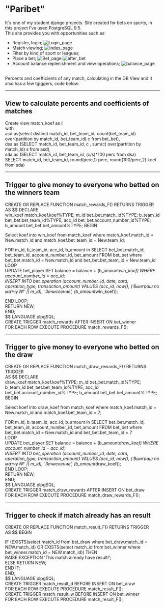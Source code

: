 # "Paribet"
It`s one of my student django projects. Site created for bets on sports, in this project I've used PostgreSQL 9.5.<br>
This site provides you with opportunities such as:
- Register, login;
![Login_page](https://lh3.googleusercontent.com/Q8C4vJkz6yyohyRPE_dEQqxU5wvDc1KSgZMdnbfKQLTcycf5PyT14urNKGThUKsMvLEA4Scr_ppqvO-XgOWSrG1Bzk15DsxOVBIDU8Qdkbd62wBbcajCy-LiePolSvXtJmmC3Aj5cfcVkHSBd2PsZvq8eZm2vnUWkAPqOTg7vK_fAy_LRbF6olCjO46o9Gg6YSbuzv4wUsP89SWwvY04PF8zkBlqsF2XfDqND11Yvxcw-4G_eDLiYG5sGX74EcW-ghOUl87DYWMGI9mGvPrdl_JiuQZma0npF_9h27OddurmWvwXEAPBVnv5XiDrbRaqWUW1qnVOtM2j3uOeLD05-cSIOjKEWnTvW7rH7Nhc0Q1Mq9USL18rAKCYWe7SL9G-afRlxa0mxWZo3jk_z4rOYtrpJmUyyCRRIHHhEO7or0N1eTBUNBCUoFfejdglf9zmpIbT4Eyz8BeTZxXFkuNN8Q_IQotUkGOhS8uz1EKwf5udhGyJnJt2fv3e9njO_mpFF18XZhf3YRSsF8H-OKwUkauQEf02TV8zVf6AnhwNzN2bbNmcCnANmO1a8uGCZF0uv6tszh7xXo7gm8p5Oha8e6j4hjP2qzklQOnd0qg=w1280-h534-no)
- Match viewing;
![Index_page](https://lh3.googleusercontent.com/v-A_xBTBQNcXOCNHvjQQ1yJWQ-Ih7D0NmjZ9-1Ef5CB3iZaDyvtZfRpdDK2EJJ3QbV-t7xs1uYvDduS194fwagB_su3R5Jv6MiAJYMHrOJjD0076E4Yjw4JUvaR2LAueOOsJRmAcR4RERtCvJtxb2zz2YSHraoBim9gVEL7chxSFDysg2NC04QG3-xuHU0yMzg3hTXvBMratyv9yYSiLVmrTQgGtwU9xYQ09fXJbBtCgvy7kTS8stpVTgvrF8jFzQ03FcqqR31xVHkcYTfA-z-Bw6V7Nf1lpY5vgFBaP1If7isZZt4_YeSKJgL1doETSgnj3blo4ABeSdlaQ90XKi2wpbEtXArN-IAKIn9nFML-yZ7rDMvI3sFqC-eNlVtdNME4OoqYCjTkn20jGFxegCs5YQAWy_f1A8nyk34XU-Bwf5ANFo7njAJpxYYJe7OIGgxSf3S8CtHi8U1ifeDespt7m51qO3Nt9KcmmOM9tANkxLV9XRROSLeZEmjlhTomXZ022iLhB3RgsGZOrQyZycaKYo_r2wzgqtmCpNQDw7HQ1CVNdiSGa3lTKkE5mmY5acZWDuTXfJOAHzFk09TXFmQyBkTnkb-ODpZgH7Q4=w1280-h651-no)
- Filter by kind of sport or leagues;
- Place a bet;
![Bet_page](https://lh3.googleusercontent.com/YAXykrunoROv58HUa1qCObSJ0c3qmWKefUoj0fFjoh-cdv4FbXmiPumDMhxlfwuikwT0iwr9NyDp2cu5vA-bJDrDt14C1CZB8-aTa5hTiIgFhv2P6xu6uhI09zfRUIj8T8MzWYJpf38LeS8pOdKU61VNdSwgkEUBcbgQw91lemwuMuemszp-r8ntvqSo19nNfzud3s-gkoN-UGR3SRwjNGeicy-uT4x0pvJaF80kStmxiwuc4Z8qT-dyvTjV2v0qcnzDc_D8PQb1Xbz9htu-glZHVXvguRhXJz0iws2gnCUued4oVhbBPUq7USWlnWIgCRfWdWeVs8fqb9c4Zeoykz88wsIfa00hoEh6y84kUQOY35PeVVuyymU03jy80AHHJ8WHcy3L9ZBI-dwozvq8EOeAjOx2m3XTn6L_ekYG4rcT0yGq_DgR40nD437BPPEHmuBwiQWI6otXsuHdTJBibBo3dMaXMx3KjLZRx5N_tIqSMdhT-pfm1dtju-S0UKjy3KYySSW0lRYSkFGGgL0nxd40ePBNRONulanextqx0mjWpO8Q0jrhO_XI6XJw7inmA9cuuxndKCGtv-v19i2otGWnpYJ-Z7lj2IVt934=w1280-h652-no)
![after_bet](https://lh3.googleusercontent.com/1qUCXARmmlU0I4UgV0LuAluKCvzg_76Zncca8IgnsuhPHz_3lnNg6WVj_5EFZcF24ehb8M06JW7a8jjCb-qWx9yU5upWNDAdK5CPDDVYz4YZaSA32IQcn_lbmhb2XG3NQYlQKH-CFEp1x68s3UEdoXj-gaWONBVq-oyxiJVuvLjbiV5EpGSUVdUVOjT0hGXX3VKHWrZAfcYVq0n81s9MPzePo5uPEgM3b_pOz1-k9LsDS5VP2Z-nIeHMgsoq_E4bNHfeImeenisG0ZGs7SLFof8WD1rZkBxJf9ecnB8B5s1igrG6ADCeDZB1KETvJmzbjed6G1Fmlp3m0HtdBr40y8qbvFMuD8rkLiBnT7VeghwHcSDgUdQqiyAuqfqJVE7iikerQAL6alSTAfQTWDJFLqbPffVHzHjaviZZVuR2YNesUBmR4kcOj1M6zUIPcnLKvg8fBX7pq_Iug90PudBlDJTR8v0lakmGmcdjMNSu44UTxjrpIxkSAdWF1sIHBXfPILCOt2sgPid_Iayz6dIqHn3zxOOQ3-xuGt959f0X-yIi_QEjvtWRj2l2bcQONI3BLuefNufQipO2ZGXy1eWJZqTJlpUUfapb34sO0KQ=w1280-h650-no)
- Account balance replenishment and view operations;
![balance_page](https://lh3.googleusercontent.com/i_X65j61MWaP2h3PWHy5EA-67oS9ZNn-eDRgtNJVOdvsSqHu8iB7rm_mRrjVyvT7A6tlzCVnQbLitUlEWfeYivC13k4ZH4qDZ46jNAEbBw8MEp_hKHs_R7qxIYSEfV4p-LLdOKHe3RYG0WTVwZXMIhbRtPdPRnK0RLxnPoddh3fmopdny4_xGzQYeE1bfX-FtXwxmHkk27-9A1bbunOTJ_TeRAyu1HuUMzLVLwNMGU_nExbrpE5u03aYSKlfP9KECpsVjtx2VUgEsx9utfOb19B8hg_Cw8sOzIFhbu8txv-F4n4uyYbJ2dU0wzoLc7PwBBheOLWVnZR8P3YTHfhl_IQAxG14CNTTtbOmmY3yHiN6nHrHYV1IIu-IpV4bG6F52tMpTfjo9QuvjcwN3pRRabgTGQYJv6iSh7Ac1omtUaER9xpzBfmvBBcsJo2Fyofvhl1sLDPIoUEam0NDnp3fIS7R7S1R-58fwYg3gtH5yh-N4Ydx-ngk55EnpkVWEfqAS6w5FDtBxrt-6rRpcpWxfauFCToLHecUQ3tLuxPKs77nBNb_1hKukbBMSI2_z-l1W9_xs1OgYs1YMv78Dzjxm-Zl6GGiM7YEwtgZddc=w1280-h650-no)
<br>
Percents and coefficients of any match, calculating in the DB View and it also has a few tgiggers, code below:

-----------------------------------------------------------------
View to calculate percents and coefficients of matches
-----------------------------------------------------------------
Create view match_koef as
(<br>
with<br>
asd as(select distinct match_id, bet_team_id, count(bet_team_id) over(partition by match_id, bet_team_id) c from bet_bet),<br>
dsa as (SELECT match_id, bet_team_id, c , sum(c) over(partition by match_id) s from asd),<br>
sda as (SELECT match_id, bet_team_id, (c/s)*100 perc from dsa)<br>
SELECT match_id, bet_team_id, round(perc,1) perc, round(100/perc,2) koef from sda)

-----------------------------------------------------------------
Trigger to give money to everyone who betted on the winners team
-----------------------------------------------------------------
CREATE OR REPLACE FUNCTION match_rewards_F() RETURNS TRIGGER<br>
AS $$
DECLARE<br>
win_koef match_koef.koef%TYPE;
m_id bet_bet.match_id%TYPE;
b_team_id bet_bet.bet_team_id%TYPE;
acc_id bet_bet.account_number_id%TYPE;
b_amount bet_bet.bet_amount%TYPE;
BEGIN<br>

Select koef into win_koef from match_koef where match_koef.match_id = New.match_id and match_koef.bet_team_id = New.team_id;<br>

FOR m_id, b_team_id, acc_id, b_amount in SELECT bet_bet.match_id, bet_team_id, account_number_id, bet_amount FROM bet_bet where bet_bet.match_id = New.match_id and bet_bet.bet_team_id = New.team_id<br>
	LOOP <br>
	UPDATE bet_player SET balance = balance + (b_amount*win_koef) WHERE account_number_id = acc_id;<br>
	INSERT INTO bet_operation (account_number_id, date, card, operation_type, transaction_amount) VALUES (acc_id, now(), ('Выиграш по матчу №' || m_id), 'Зачисление', (b_amount*win_koef));<br>
	
END LOOP;<br>
RETURN NEW;<br>
END;<br>
$$ LANGUAGE plpgSQL;<br>
CREATE TRIGGER match_rewards
AFTER INSERT ON bet_winner<br>
FOR EACH ROW EXECUTE PROCEDURE match_rewards_F();

-----------------------------------------------------------------
Trigger to give money to everyone who betted on the draw
-----------------------------------------------------------------
CREATE OR REPLACE FUNCTION match_draw_rewards_F() RETURNS TRIGGER<br>
AS $$
DECLARE<br>
draw_koef match_koef.koef%TYPE;
m_id bet_bet.match_id%TYPE;
b_team_id bet_bet.bet_team_id%TYPE;
acc_id bet_bet.account_number_id%TYPE;
b_amount bet_bet.bet_amount%TYPE;
BEGIN<br>

Select koef into draw_koef from match_koef where match_koef.match_id = New.match_id and match_koef.bet_team_id = 7;<br>

FOR m_id, b_team_id, acc_id, b_amount in SELECT bet_bet.match_id, bet_team_id, account_number_id, bet_amount FROM bet_bet where bet_bet.match_id = New.match_id and bet_bet.bet_team_id = 7<br>
	LOOP <br>
	UPDATE bet_player SET balance = balance + (b_amount*draw_koef) WHERE account_number_id = acc_id;<br>
	INSERT INTO bet_operation (account_number_id, date, card, operation_type, transaction_amount) VALUES (acc_id, now(), ('Выиграш по матчу №' || m_id), 'Зачисление', (b_amount*draw_koef));<br>
END LOOP;<br>
RETURN NEW;<br>
END;<br>
$$ LANGUAGE plpgSQL;<br>
CREATE TRIGGER match_draw_rewards
AFTER INSERT ON bet_draw<br>
FOR EACH ROW EXECUTE PROCEDURE match_draw_rewards_F();

-----------------------------------------------------------------
Trigger to check if match already has an result
-----------------------------------------------------------------
CREATE OR REPLACE FUNCTION match_result_F() RETURNS TRIGGER<br>
AS $$
BEGIN<br>

IF (EXISTS(select match_id from bet_draw where bet_draw.match_id = NEW.match_id) OR EXISTS(select match_id from bet_winner where bet_winner.match_id = NEW.match_id)) THEN<br>
	RAISE EXCEPTION 'This match already have result!';<br>
ELSE RETURN NEW;<br>
END IF;<br>
END;<br>
$$ LANGUAGE plpgSQL;<br>
CREATE TRIGGER match_result_d
BEFORE INSERT ON bet_draw<br>
FOR EACH ROW EXECUTE PROCEDURE match_result_F();<br>
CREATE TRIGGER match_result_w
BEFORE INSERT ON bet_winner<br>
FOR EACH ROW EXECUTE PROCEDURE match_result_F();
